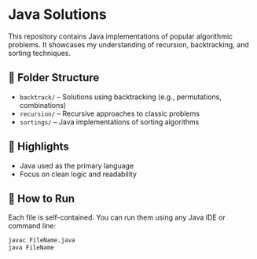 # Java Solutions

This repository contains Java implementations of popular algorithmic problems. It showcases my understanding of recursion, backtracking, and sorting techniques.

## 📁 Folder Structure

- `backtrack/` – Solutions using backtracking (e.g., permutations, combinations)
- `recursion/` – Recursive approaches to classic problems
- `sortings/` – Java implementations of sorting algorithms

## 🧠 Highlights

- Java used as the primary language
- Focus on clean logic and readability

## 🚀 How to Run

Each file is self-contained. You can run them using any Java IDE or command line:
```bash
javac FileName.java
java FileName
